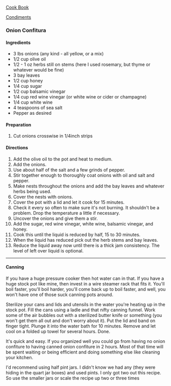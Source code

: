 [Cook Book]()  

[Condiments]()  

### Onion Confitura  

#### Ingredients

* 3 lbs onions (any kind - all yellow, or a mix)   
* 1/2 cup olive oil  
* 1/2 - 1 oz herbs still on stems (here I used rosemary, but thyme or whatever would be fine)  
* 3 bay leaves  
* 1/2 cup honey  
* 1/4 cup sugar  
* 1/2 cup balsamic vinegar  
* 1/4 cup red wine vinegar (or white wine or cider or champagne)  
* 1/4 cup white wine  
* 4 teaspoons of sea salt    
* Pepper as desired  

#### Preparation

1. Cut onions crosswise in 1/4inch strips  

#### Directions

1. Add the olive oil to the pot and heat to medium.  
2. Add the onions.   
3. Use about half of the salt and a few grinds of pepper.   
4. Stir together enough to thoroughly coat onions with oil and salt and pepper.   
5. Make nests throughout the onions and add the bay leaves and whatever herbs being used.   
5. Cover the nests with onions.  
6. Cover the pot with a lid and let it cook for 15 minutes.  
7. Check it every so often to make sure it's not burning. It shouldn't be a problem. Drop the temperature a little if necessary.  
8. Uncover the onions and give them a stir.  
9. Add the sugar, red wine vinegar, white wine, balsamic vinegar, and honey.   
10. Cook this until the liquid is reduced by half, 15 to 30 minutes.  
11. When the liquid has reduced pick out the herb stems and bay leaves.  
12. Reduce the liquid away now until there is a thick jam consistency. The level of left over liquid is optional.  

-----

#### Canning

If you have a huge pressure cooker then hot water can in that. If you have a huge stock pot like mine, then invest in a wire steamer rack that fits it. You'll boil faster, you'll boil harder,  you'll come back up to boil faster, and well, you won't have one of those suck canning pots around.

Sterilize your cans and lids and utensils in the water you're heating up in the stock pot. Fill the cans using a ladle and that nifty canning funnel. Work some of the air bubbles out with a sterilized butter knife or something (you won't get them all out and don't worry about it). Put the lid and band on finger tight. Plunge it into the water bath for 10 minutes. Remove and let cool on a folded up towel for several hours. Done.

It's quick and easy. If you organized well you could go from having no onion confiture to having canned onion confiture in 2 hours. Most of that time will be spent waiting or being efficient and doing something else like cleaning your kitchen.

I'd recommend using half pint jars. I didn't know we had any (they were hiding in the quart jar boxes) and used pints. I only got two out this recipe. So use the smaller jars or scale the recipe up two or three times
